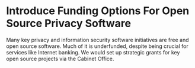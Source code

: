 Introduce Funding Options For Open Source Privacy Software
==========================================================

Many key privacy and information security software initiatives are free 
and open source software. Much of it is underfunded, despite being 
crucial for services like Internet banking. We would set up strategic 
grants for key open source projects via the Cabinet Office. 